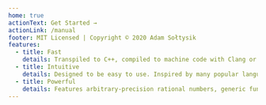 ```yaml
---
home: true
actionText: Get Started →
actionLink: /manual
footer: MIT Licensed | Copyright © 2020 Adam Sołtysik
features:
  - title: Fast
    details: Transpiled to C++, compiled to machine code with Clang or GCC.
  - title: Intuitive
    details: Designed to be easy to use. Inspired by many popular languages, such as Python, C++, C#.
  - title: Powerful
    details: Features arbitrary-precision rational numbers, generic functions, generators, and more.
---
```


